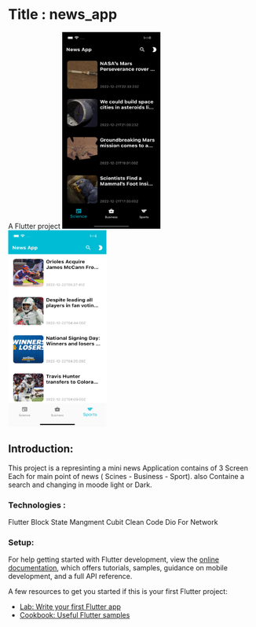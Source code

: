 # Title : news_app
A Flutter project
<img alt="drawing" height="400" src="https://github.com/HendMohammed90/news_app/blob/main/assets/images/Simulator%20Screen%20Shot%20-%20iPhone%2013%20-%202022-12-22%20at%2010.05.30.png" width="200"/>
<img alt="drawing" height="400" src="https://github.com/HendMohammed90/news_app/blob/main/assets/images/Simulator%20Screen%20Shot%20-%20iPhone%2013%20-%202022-12-22%20at%2010.04.16.png" width="200"/>

## Introduction:

This project is a represinting a mini news Application contains of 3 Screen Each for main point of news ( Scines - Business - Sport).
also Containe a search and changing in moode light or Dark.

### Technologies :
Flutter
Block State Mangment
Cubit
Clean Code
Dio For Network

### Setup:
For help getting started with Flutter development, view the
[online documentation](https://docs.flutter.dev/), which offers tutorials,
samples, guidance on mobile development, and a full API reference.

A few resources to get you started if this is your first Flutter project:

- [Lab: Write your first Flutter app](https://docs.flutter.dev/get-started/codelab)
- [Cookbook: Useful Flutter samples](https://docs.flutter.dev/cookbook)



